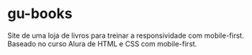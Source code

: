 # gu-books
 Site de uma loja de livros para treinar a responsividade com mobile-first. Baseado no curso Alura de HTML e CSS com mobile-first.
